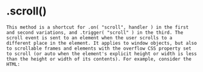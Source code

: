 # .scroll()
`This method is a shortcut for .on( "scroll", handler ) in the first and second variations, and .trigger( "scroll" ) in the third.
The scroll event is sent to an element when the user scrolls to a different place in the element. It applies to window objects, but also to scrollable frames and elements with the overflow CSS property set to scroll (or auto when the element's explicit height or width is less than the height or width of its contents).
For example, consider the HTML:`
